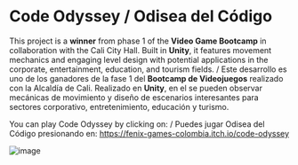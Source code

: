 # **Code Odyssey / Odisea del Código**

This project is a **winner** from phase 1 of the **Video Game Bootcamp** in collaboration with the Cali City Hall. Built in **Unity**, it features movement mechanics and engaging level design with potential applications in the corporate, entertainment, education, and tourism fields. / Este desarrollo es uno de los ganadores de la fase 1 del **Bootcamp de Videojuegos** realizado con la Alcaldía de Cali. Realizado en **Unity**, en el se pueden observar mecánicas de movimiento y diseño de escenarios interesantes para sectores corporativo, entretenimiento, educación y turismo.

You can play Code Odyssey by clicking on: / Puedes jugar Odisea del Código presionando en: https://fenix-games-colombia.itch.io/code-odyssey

![image](https://github.com/user-attachments/assets/a52bd101-da5b-4e63-a80a-4365ef72301c)
